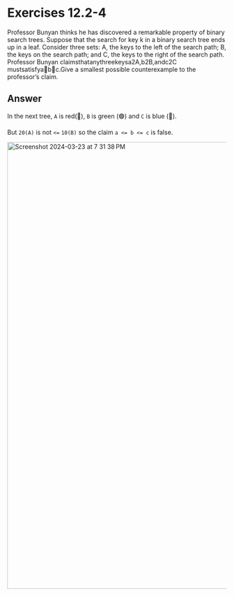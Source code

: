 # Exercises 12.2-4

Professor Bunyan thinks he has discovered a remarkable property of binary search trees. Suppose that the search for key k in a binary search tree ends up in a leaf. Consider three sets: A, the keys to the left of the search path; B, the keys on the search path; and C, the keys to the right of the search path. Professor Bunyan claimsthatanythreekeysa2A,b2B,andc2C mustsatisfyabc.Give a smallest possible counterexample to the professor’s claim.

## Answer

In the next tree, `A` is red(🔴), `B` is green (🟢) and `C` is blue (🔵).

But `20(A)` is not `<=` `10(B)` so the claim `a <= b <= c` is false.

<img width="1023" alt="Screenshot 2024-03-23 at 7 31 38 PM" src="https://github.com/dantehemerson/cs/assets/18385321/559aa3b0-0c9a-4242-9679-60a95e790c2d">

